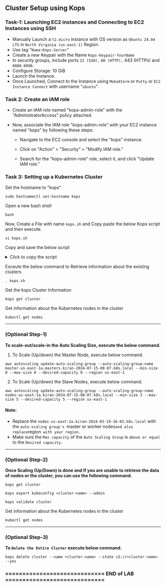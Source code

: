 ## Cluster Setup using Kops

### Task-1:  Launching EC2 instances and Connecting to EC2 Instances using SSH

* Manually Launch a `t2.micro` instance with OS version as `Ubuntu 24.04 LTS` in `North Virginia (us-east-1)` Region.
* Use tag "`Name:Kops-Server`"
* Create a new Keypair with the Name `Kops-Keypair-YourName`
* In security groups, include ports `22 (SSH),` `80 (HTTP),` 443 (HTTPs) and `8080-8090`.
* Configure Storage: 10 GiB
* Launch the Instance.
* Once Launched, Connect to the Instance using `MobaXterm` or `Putty` or `EC2 Instance Connect` with username "`ubuntu`".

### Task 2: Create an IAM role

* Create an IAM role named "kops-admin-role" with the "AdministratorAccess" policy attached.
* Now, associate the IAM role "kops-admin-role" with your EC2 instance named "kops" by following these steps:

  * Navigate to the EC2 console and select the "kops" instance.

  * Click on "Action" > "Security" > "Modify IAM role."

  * Search for the "kops-admin-role" role, select it, and click "Update IAM role."

### Task 3: Setting up a Kubernetes Cluster
Set the hostname to "kops"
```
sudo hostnamectl set-hostname kops
```
Open a new bash shell
```
bash
```
Now, Create a File with name `kops.sh` and Copy paste the below Kops script and then execute.
```
vi kops.sh
```
Copy and save the below script

<details>
  <summary>Click to copy the script</summary>

```
#!/bin/bash

echo "Let's get started with Kubernetes cluster creation using KOPS!"
echo "Enter your name:"
read username
lower_username=$(echo -e "$username" | sed 's/ //g' | tr '[:upper:]' '[:lower:]')
date_now=$(date "+%F-%H-%m")
clname="${lower_username}-${date_now}.k8s.local"
echo "Your Kubernetes cluster name will be $clname"

TOKEN=$(curl -X PUT "http://169.254.169.254/latest/api/token" -H "X-aws-ec2-metadata-token-ttl-seconds: 21600") 

az=$(curl -H "X-aws-ec2-metadata-token: $TOKEN" http://169.254.169.254/latest/meta-data/placement/availability-zone)
region=$(curl -H "X-aws-ec2-metadata-token: $TOKEN" http://169.254.169.254/latest/meta-data/placement/region)

sudo sed -i "/\$nrconf{restart}/d" /etc/needrestart/needrestart.conf
echo "\$nrconf{restart} = 'a';" | sudo tee -a /etc/needrestart/needrestart.conf
export DEBIAN_FRONTEND=noninteractive
export NEEDRESTART_MODE=a

sudo apt update -y
sudo apt install nano curl python3-pip -y
sudo snap install aws-cli --classic

curl -LO https://storage.googleapis.com/kubernetes-release/release/v1.25.2/bin/linux/amd64/kubectl
chmod +x ./kubectl
sudo mv ./kubectl /usr/local/bin/kubectl

curl -LO https://github.com/kubernetes/kops/releases/download/v1.25.2/kops-linux-amd64
chmod +x kops-linux-amd64
sudo mv kops-linux-amd64 /usr/local/bin/kops

ssh-keygen -t rsa -N "" -f "$HOME/.ssh/id_rsa" -q <<<y >/dev/null 2>&1

aws s3 mb "s3://$clname" --region "$region"

export KOPS_STATE_STORE="s3://$clname"

kops create cluster --node-count=2 --master-size="t2.medium" --node-size="t2.medium" --master-volume-size=20 --node-volume-size=20 --zones "$az" --name "$clname" --ssh-public-key ~/.ssh/id_rsa.pub --yes

kops update cluster "$clname" --yes
echo "export KOPS_STATE_STORE=s3://$clname" >> /home/ubuntu/.bashrc
source /home/ubuntu/.bashrc

kops export kubecfg --admin

for ((x = 0; x < 30; x++)); do
  echo "Validating Cluster"
  kops validate cluster >status.txt 2>/dev/null
  if grep -q "is ready" status.txt; then
    echo "Your Cluster is now ready!"
    break
  else
    sleep 20
    echo "x: $x"
  fi
done

kops delete cluster --name "$clname" >delete.txt
sg1=$(grep "sg-" delete.txt | awk '{print $3}' | sed -n '1p')
sg2=$(grep "sg-" delete.txt | awk '{print $3}' | sed -n '2p')
sg3=$(grep "sg-" delete.txt | awk '{print $3}' | sed -n '3p')
aws ec2 authorize-security-group-ingress --group-id "$sg1" --protocol tcp --port 30000-32767 --cidr 0.0.0.0/0 --region "$region"
aws ec2 authorize-security-group-ingress --group-id "$sg2" --protocol tcp --port 30000-32767 --cidr 0.0.0.0/0 --region "$region"
aws ec2 authorize-security-group-ingress --group-id "$sg3" --protocol tcp --port 30000-32767 --cidr 0.0.0.0/0 --region "$region"

echo "export KOPS_STATE_STORE=s3://$clname" >delete-kops.sh
echo "kops delete cluster --name $clname --yes" >>delete-kops.sh
chmod +x delete-kops.sh
chown ubuntu:ubuntu delete-kops.sh

echo "Creating Kubernetes Dashboard"

cat >kubernetes-dashboard.yaml <<EOF
<Your Kubernetes Dashboard YAML content here>
EOF

kubectl apply -f kubernetes-dashboard.yaml

echo "Retrieving URL of SVC"
url1="https://$(kubectl get nodes -o wide -n kubernetes-dashboard | awk '{print \$7}' | sed -n '2p'):32000"
url2="https://$(kubectl get nodes -o wide -n kubernetes-dashboard | awk '{print \$7}' | sed -n '3p'):32000"
url3="https://$(kubectl get nodes -o wide -n kubernetes-dashboard | awk '{print \$7}' | sed -n '4p'):32000"

{
  echo "********        HERE ARE THE DETAILS REQUIRED        ********"
  echo "******** You can use any one of the below given URLs ********"
  echo "First URL is: $url1"
  echo "Second URL is: $url2"
  echo "Third URL is: $url3"
} >token.txt

echo "Creating Token"
kubectl -n kube-system describe secret "$(kubectl -n kube-system get secret | grep kops-admin | awk '{print \$1}')" | grep token: | awk '{print \$2}' >>token.txt
echo "******************          END          ******************" >>token.txt

cat token.txt
```

</details>

Exceute the below command to Retrieve information about the existing clusters
```
. kops.sh
```
Get the kops Cluster Information
```
kops get cluster
```
Get information about the Kubernetes nodes in the cluster
```
kubectl get nodes
```
---
### (Optional Step-1)
**To scale-out/scale-in the Auto Scaling Size, execute the below command.** 
1. To Scale (Up/down) the Master Node, execute below command.
```
aws autoscaling update-auto-scaling-group --auto-scaling-group-name master-us-east-1a.masters.kiran-2024-07-15-08-07.k8s.local --min-size 0 --max-size 0 --desired-capacity 0 --region us-east-1
```
2. To Scale (Up/down) the Slave Nodes, execute below command.
```
aws autoscaling update-auto-scaling-group --auto-scaling-group-name nodes-us-east-1a.kiran-2024-07-15-08-07.k8s.local --min-size 3 --max-size 5 --desired-capacity 5 --region us-east-1
```
#### Note:
* Replace the `nodes-us-east-2a.kiran-2024-03-19-16-03.k8s.local` with the `auto-scaling group's `master or worker nodes` and also replace `region` with your region.`
* Make sure the `Max capacity` of the `Auto Scaling Group` is `above or equal` to the `Desired capacity.`
---
### (Optional Step-2)
**Once Scaling (Up/Down) is done and If you are unable to retrieve the data of nodes or the cluster, you can use the following command.** 
```
kops get cluster
```
```
kops export kubeconfig <cluster-name> --admin
```
```
kops validate cluster
```
Get information about the Kubernetes nodes in the cluster
```
kubectl get nodes
```
---
### (Optional Step-3)
**To `Delete the Entire Cluster` execute below command.**
```
kops delete cluster --name <cluster-name> --state s3://<cluster-name> --yes
```
### ============================= END of LAB =============================
